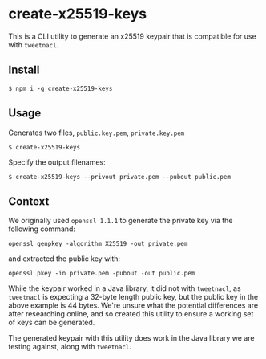 # create-x25519-keys

This is a CLI utility to generate an x25519 keypair that is compatible for use with `tweetnacl`.

## Install

`$ npm i -g create-x25519-keys`

## Usage

Generates two files, `public.key.pem`, `private.key.pem`

`$ create-x25519-keys`

Specify the output filenames:

`$ create-x25519-keys --privout private.pem --pubout public.pem`

## Context

We originally used `openssl 1.1.1` to generate the private key via the following command:

`openssl genpkey -algorithm X25519 -out private.pem`

and extracted the public key with:

`openssl pkey -in private.pem -pubout -out public.pem`

While the keypair worked in a Java library, it did not with `tweetnacl`, as `tweetnacl` is expecting a 32-byte length public key,
but the public key in the above example is 44 bytes. We're unsure what the potential differences are after researching online,
and so created this utility to ensure a working set of keys can be generated.

The generated keypair with this utility does work in the Java library we are testing against, along with `tweetnacl`.
